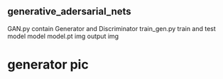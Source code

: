 ## generative_adersarial_nets

GAN.py contain Generator and Discriminator
train_gen.py train and test model
model model.pt
img output img

# generator pic 
